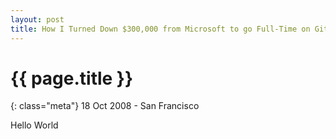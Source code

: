 ```yaml
---
layout: post
title: How I Turned Down $300,000 from Microsoft to go Full-Time on GitHub ksadfjsdalfjsadkf jdf adfj dfjasd fsakjf sadjf sjdf kjas dfkjsdkfsak fksaj dfkjsadfkj
---
```


# {{ page.title }}

{: class="meta"} 18 Oct 2008 - San Francisco

Hello World